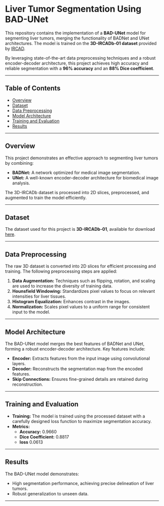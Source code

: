 
# Liver Tumor Segmentation Using BAD-UNet

This repository contains the implementation of a **BAD-UNet** model for segmenting liver tumors, merging the functionality of BADNet and UNet architectures. The model is trained on the **3D-IRCADb-01 dataset** provided by [IRCAD](https://www.ircad.fr/research/data-sets/liver-segmentation-3d-ircadb-01/).

By leveraging state-of-the-art data preprocessing techniques and a robust encoder-decoder architecture, this project achieves high accuracy and reliable segmentation with a **96% accuracy** and an **88% Dice coefficient**.

---

## Table of Contents

- [Overview](#overview)
- [Dataset](#dataset)
- [Data Preprocessing](#data-preprocessing)
- [Model Architecture](#model-architecture)
- [Training and Evaluation](#training-and-evaluation)
- [Results](#results)


---

## Overview

This project demonstrates an effective approach to segmenting liver tumors by combining:
- **BADNet:** A network optimized for medical image segmentation.
- **UNet:** A well-known encoder-decoder architecture for biomedical image analysis.

The 3D-IRCADb dataset is processed into 2D slices, preprocessed, and augmented to train the model efficiently.

---

## Dataset

The dataset used for this project is **3D-IRCADb-01**, available for download [here](https://www.ircad.fr/research/data-sets/liver-segmentation-3d-ircadb-01/).

---

## Data Preprocessing

The raw 3D dataset is converted into 2D slices for efficient processing and training. The following preprocessing steps are applied:
1. **Data Augmentation:** Techniques such as flipping, rotation, and scaling are used to increase the diversity of training data.
2. **Hounsfield Windowing:** Standardizes pixel values to focus on relevant intensities for liver tissues.
3. **Histogram Equalization:** Enhances contrast in the images.
4. **Normalization:** Scales pixel values to a uniform range for consistent input to the model.

---

## Model Architecture

The BAD-UNet model merges the best features of BADNet and UNet, forming a robust encoder-decoder architecture. Key features include:
- **Encoder:** Extracts features from the input image using convolutional layers.
- **Decoder:** Reconstructs the segmentation map from the encoded features.
- **Skip Connections:** Ensures fine-grained details are retained during reconstruction.

---

## Training and Evaluation

- **Training:** The model is trained using the processed dataset with a carefully designed loss function to maximize segmentation accuracy.
- **Metrics:**
  - **Accuracy:** 0.9660
  - **Dice Coefficient:** 0.8817
  - **loss** 0.0613

---

## Results

The BAD-UNet model demonstrates:
- High segmentation performance, achieving precise delineation of liver tumors.
- Robust generalization to unseen data.

---
